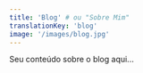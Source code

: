 ```yaml
---
title: 'Blog' # ou "Sobre Mim"
translationKey: 'blog'
image: '/images/blog.jpg'
---
```


Seu conteúdo sobre o blog aqui...
